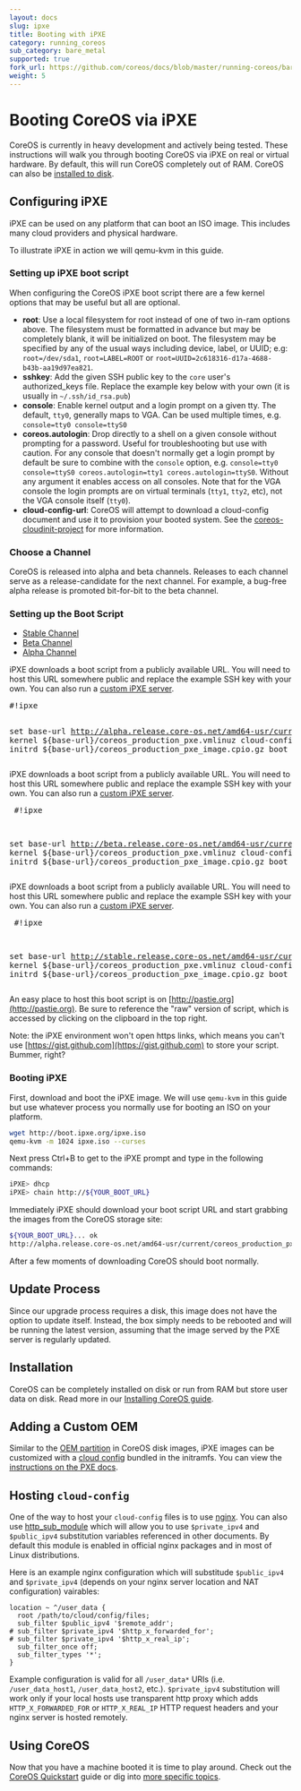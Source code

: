 ```yaml
---
layout: docs
slug: ipxe
title: Booting with iPXE
category: running_coreos
sub_category: bare_metal
supported: true
fork_url: https://github.com/coreos/docs/blob/master/running-coreos/bare-metal/booting-with-ipxe/index.md
weight: 5
---
```


# Booting CoreOS via iPXE

CoreOS is currently in heavy development and actively being tested. These instructions will walk you through booting CoreOS via iPXE on real or virtual hardware. By default, this will run CoreOS completely out of RAM. CoreOS can also be [installed to disk]({{site.baseurl}}/docs/running-coreos/bare-metal/installing-to-disk).

## Configuring iPXE

iPXE can be used on any platform that can boot an ISO image.
This includes many cloud providers and physical hardware.

To illustrate iPXE in action we will qemu-kvm in this guide.

### Setting up iPXE boot script

When configuring the CoreOS iPXE boot script there are a few kernel options that may be useful but all are optional.

- **root**: Use a local filesystem for root instead of one of two in-ram options above. The filesystem must be formatted in advance but may be completely blank, it will be initialized on boot. The filesystem may be specified by any of the usual ways including device, label, or UUID; e.g: `root=/dev/sda1`, `root=LABEL=ROOT` or `root=UUID=2c618316-d17a-4688-b43b-aa19d97ea821`.
- **sshkey**: Add the given SSH public key to the `core` user's authorized_keys file. Replace the example key below with your own (it is usually in `~/.ssh/id_rsa.pub`)
- **console**: Enable kernel output and a login prompt on a given tty. The default, `tty0`, generally maps to VGA. Can be used multiple times, e.g. `console=tty0 console=ttyS0`
- **coreos.autologin**: Drop directly to a shell on a given console without prompting for a password. Useful for troubleshooting but use with caution. For any console that doesn't normally get a login prompt by default be sure to combine with the `console` option, e.g. `console=tty0 console=ttyS0 coreos.autologin=tty1 coreos.autologin=ttyS0`. Without any argument it enables access on all consoles. Note that for the VGA console the login prompts are on virtual terminals (`tty1`, `tty2`, etc), not the VGA console itself (`tty0`).
- **cloud-config-url**: CoreOS will attempt to download a cloud-config document and use it to provision your booted system. See the [coreos-cloudinit-project][cloudinit] for more information.

[cloudinit]: https://github.com/coreos/coreos-cloudinit

### Choose a Channel

CoreOS is released into alpha and beta channels. Releases to each channel serve as a release-candidate for the next channel. For example, a bug-free alpha release is promoted bit-for-bit to the beta channel.

### Setting up the Boot Script

<div id="ipxe-create">
  <ul class="nav nav-tabs">
    <li class="active"><a href="#stable-create" data-toggle="tab">Stable Channel</a></li>
    <li><a href="#beta-create" data-toggle="tab">Beta Channel</a></li>
    <li><a href="#alpha-create" data-toggle="tab">Alpha Channel</a></li>
  </ul>
  <div class="tab-content coreos-docs-image-table">
    <div class="tab-pane" id="alpha-create">
      <p>iPXE downloads a boot script from a publicly available URL. You will need to host this URL somewhere public and replace the example SSH key with your own. You can also run a <a href="https://github.com/kelseyhightower/coreos-ipxe-server">custom iPXE server</a>.</p>
      <pre>
#!ipxe

set base-url http://alpha.release.core-os.net/amd64-usr/current
kernel ${base-url}/coreos_production_pxe.vmlinuz cloud-config-url=http://example.com/pxe-cloud-config.yml
initrd ${base-url}/coreos_production_pxe_image.cpio.gz
boot</pre>
    </div>
    <div class="tab-pane" id="beta-create">
      <p>iPXE downloads a boot script from a publicly available URL. You will need to host this URL somewhere public and replace the example SSH key with your own. You can also run a <a href="https://github.com/kelseyhightower/coreos-ipxe-server">custom iPXE server</a>.</p>
      <pre>
#!ipxe

set base-url http://beta.release.core-os.net/amd64-usr/current
kernel ${base-url}/coreos_production_pxe.vmlinuz cloud-config-url=http://example.com/pxe-cloud-config.yml
initrd ${base-url}/coreos_production_pxe_image.cpio.gz
boot</pre>
    </div>
    <div class="tab-pane active" id="stable-create">
      <p>iPXE downloads a boot script from a publicly available URL. You will need to host this URL somewhere public and replace the example SSH key with your own. You can also run a <a href="https://github.com/kelseyhightower/coreos-ipxe-server">custom iPXE server</a>.</p>
      <pre>
#!ipxe

set base-url http://stable.release.core-os.net/amd64-usr/current
kernel ${base-url}/coreos_production_pxe.vmlinuz cloud-config-url=http://example.com/pxe-cloud-config.yml
initrd ${base-url}/coreos_production_pxe_image.cpio.gz
boot</pre>
    </div>
  </div>
</div>

An easy place to host this boot script is on [http://pastie.org](http://pastie.org). Be sure to reference the "raw" version of script, which is accessed by clicking on the clipboard in the top right.

Note: the iPXE environment won't open https links, which means you can't use [https://gist.github.com](https://gist.github.com) to store your script. Bummer, right?


### Booting iPXE

First, download and boot the iPXE image.
We will use `qemu-kvm` in this guide but use whatever process you normally use for booting an ISO on your platform.

```sh
wget http://boot.ipxe.org/ipxe.iso
qemu-kvm -m 1024 ipxe.iso --curses
```

Next press Ctrl+B to get to the iPXE prompt and type in the following commands:

```sh
iPXE> dhcp
iPXE> chain http://${YOUR_BOOT_URL}
```

Immediately iPXE should download your boot script URL and start grabbing the images from the CoreOS storage site:

```sh
${YOUR_BOOT_URL}... ok
http://alpha.release.core-os.net/amd64-usr/current/coreos_production_pxe.vmlinuz... 98%
```

After a few moments of downloading CoreOS should boot normally.

## Update Process

Since our upgrade process requires a disk, this image does not have the option to update itself. Instead, the box simply needs to be rebooted and will be running the latest version, assuming that the image served by the PXE server is regularly updated.

## Installation

CoreOS can be completely installed on disk or run from RAM but store user data on disk. Read more in our [Installing CoreOS guide]({{site.baseurl}}/docs/running-coreos/bare-metal/booting-with-pxe/#installation).

## Adding a Custom OEM

Similar to the [OEM partition][oem] in CoreOS disk images, iPXE images can be customized with a [cloud config][cloud-config] bundled in the initramfs. You can view the [instructions on the PXE docs]({{site.baseurl}}/docs/running-coreos/bare-metal/booting-with-pxe/#adding-a-custom-oem).

[oem]: {{site.baseurl}}/docs/sdk-distributors/distributors/notes-for-distributors/#image-customization
[cloud-config]: {{site.baseurl}}/docs/cluster-management/setup/cloudinit-cloud-config/

## Hosting `cloud-config`

One of the way to host your `cloud-config` files is to use [nginx][nginx]. You can also use [http_sub_module][http_sub_module] which will allow you to use `$private_ipv4` and `$public_ipv4` substitution variables referenced in other documents. By default this module is enabled in official nginx packages and in most of Linux distributions.

Here is an example nginx configuration which will substitude `$public_ipv4` and `$private_ipv4` (depends on your nginx server location and NAT configuration) vairables:

```
location ~ ^/user_data {
  root /path/to/cloud/config/files;
  sub_filter $public_ipv4 '$remote_addr';
# sub_filter $private_ipv4 '$http_x_forwarded_for';
# sub_filter $private_ipv4 '$http_x_real_ip';
  sub_filter_once off;
  sub_filter_types '*';
}
```

Example configuration is valid for all `/user_data*` URIs (i.e. `/user_data_host1`, `/user_data_host2`, etc.). `$private_ipv4` substitution will work only if your local hosts use transparent http proxy which adds `HTTP_X_FORWARDED_FOR` or `HTTP_X_REAL_IP` HTTP request headers and your nginx server is hosted remotely.

[nginx]: http://nginx.org/en/
[http_sub_module]: http://nginx.org/en/docs/http/ngx_http_sub_module.html

## Using CoreOS

Now that you have a machine booted it is time to play around.
Check out the [CoreOS Quickstart]({{site.baseurl}}/docs/quickstart) guide or dig into [more specific topics]({{site.baseurl}}/docs).
